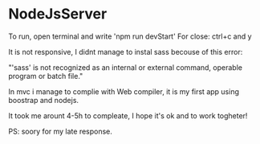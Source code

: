 # NodeJsServer

To run, open terminal and write 'npm run devStart' 
For close: ctrl+c and y 

It is not responsive, I didnt manage to instal sass becouse of this error:

"'sass' is not recognized as an internal or external command,
operable program or batch file."


In mvc i manage to complie with Web compiler, it is my first app using boostrap and nodejs.

It took me arount 4-5h to compleate, I hope it's ok and to work togheter!


PS: soory for my late response.
